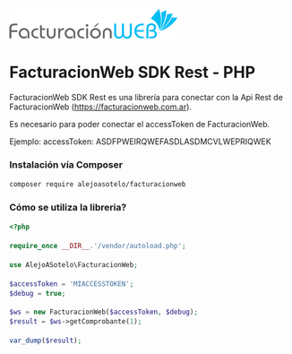 ![FacturacionWeb](https://raw.githubusercontent.com/alejoasotelo/facturacionweb-sdk-rest/master/logo.png)

# FacturacionWeb SDK Rest - PHP

FacturacionWeb SDK Rest es una librería para conectar con la Api Rest de FacturacionWeb (https://facturacionweb.com.ar).

Es necesario para poder conectar el accessToken de FacturacionWeb.

Ejemplo:
accessToken: ASDFPWEIRQWEFASDLASDMCVLWEPRIQWEK

### Instalación vía Composer

```bash
composer require alejoasotelo/facturacionweb
```

### Cómo se utiliza la libreria?

```php
<?php

require_once __DIR__.'/vendor/autoload.php';

use AlejoASotelo\FacturacionWeb;

$accessToken = 'MIACCESSTOKEN';
$debug = true;

$ws = new FacturacionWeb($accessToken, $debug);
$result = $ws->getComprobante(1);

var_dump($result);
```